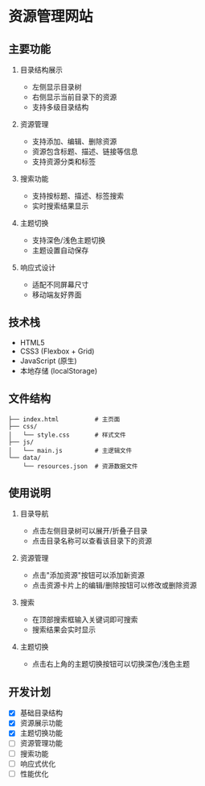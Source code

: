# 资源管理网站

## 主要功能

1. 目录结构展示
   - 左侧显示目录树
   - 右侧显示当前目录下的资源
   - 支持多级目录结构

2. 资源管理
   - 支持添加、编辑、删除资源
   - 资源包含标题、描述、链接等信息
   - 支持资源分类和标签

3. 搜索功能
   - 支持按标题、描述、标签搜索
   - 实时搜索结果显示

4. 主题切换
   - 支持深色/浅色主题切换
   - 主题设置自动保存

5. 响应式设计
   - 适配不同屏幕尺寸
   - 移动端友好界面

## 技术栈

- HTML5
- CSS3 (Flexbox + Grid)
- JavaScript (原生)
- 本地存储 (localStorage)

## 文件结构

```
├── index.html          # 主页面
├── css/
│   └── style.css       # 样式文件
├── js/
│   └── main.js         # 主逻辑文件
└── data/
    └── resources.json  # 资源数据文件
```

## 使用说明

1. 目录导航
   - 点击左侧目录树可以展开/折叠子目录
   - 点击目录名称可以查看该目录下的资源

2. 资源管理
   - 点击"添加资源"按钮可以添加新资源
   - 点击资源卡片上的编辑/删除按钮可以修改或删除资源

3. 搜索
   - 在顶部搜索框输入关键词即可搜索
   - 搜索结果会实时显示

4. 主题切换
   - 点击右上角的主题切换按钮可以切换深色/浅色主题

## 开发计划

- [x] 基础目录结构
- [x] 资源展示功能
- [x] 主题切换功能
- [ ] 资源管理功能
- [ ] 搜索功能
- [ ] 响应式优化
- [ ] 性能优化 
